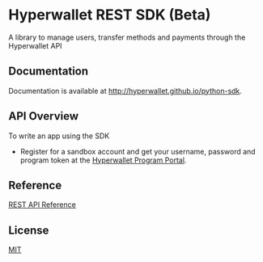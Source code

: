 Hyperwallet REST SDK (Beta)
===========================

A library to manage users, transfer methods and payments through the Hyperwallet API


Documentation
-------------

Documentation is available at http://hyperwallet.github.io/python-sdk.


API Overview
------------

To write an app using the SDK

* Register for a sandbox account and get your username, password and program token at the [Hyperwallet Program Portal](https://portal.hyperwallet.com).


Reference
---------

[REST API Reference](https://sandbox.hyperwallet.com/developer-portal/#/docs)


License
-------

[MIT](https://raw.githubusercontent.com/hyperwallet/python-sdk/master/LICENSE)
